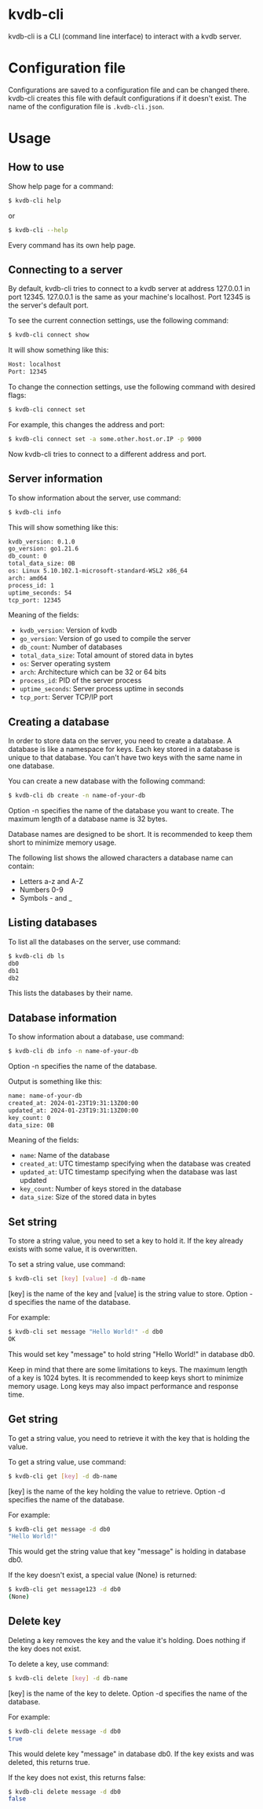 # kvdb-cli

kvdb-cli is a CLI (command line interface) to interact with a kvdb server.

# Configuration file

Configurations are saved to a configuration file and can be changed there. kvdb-cli creates this file with default configurations if it doesn't exist. The name of the configuration file is `.kvdb-cli.json`.

# Usage

## How to use

Show help page for a command:
```bash
$ kvdb-cli help
```
or
```bash
$ kvdb-cli --help
```
Every command has its own help page.

## Connecting to a server

By default, kvdb-cli tries to connect to a kvdb server at address 127.0.0.1 in port 12345. 127.0.0.1 is the same as your machine's localhost. Port 12345 is the server's default port.

To see the current connection settings, use the following command:
```bash
$ kvdb-cli connect show
```

It will show something like this:
```bash
Host: localhost
Port: 12345
```

To change the connection settings, use the following command with desired flags:
```bash
$ kvdb-cli connect set
```

For example, this changes the address and port:
```bash
$ kvdb-cli connect set -a some.other.host.or.IP -p 9000
```
Now kvdb-cli tries to connect to a different address and port.

## Server information

To show information about the server, use command:
```bash
$ kvdb-cli info
```

This will show something like this:
```bash
kvdb_version: 0.1.0
go_version: go1.21.6
db_count: 0
total_data_size: 0B
os: Linux 5.10.102.1-microsoft-standard-WSL2 x86_64
arch: amd64
process_id: 1
uptime_seconds: 54
tcp_port: 12345
```
Meaning of the fields:

- `kvdb_version`: Version of kvdb
- `go_version`: Version of go used to compile the server
- `db_count`: Number of databases
- `total_data_size`: Total amount of stored data in bytes
- `os`: Server operating system
- `arch`: Architecture which can be 32 or 64 bits
- `process_id`: PID of the server process
- `uptime_seconds`: Server process uptime in seconds
- `tcp_port`: Server TCP/IP port

## Creating a database

In order to store data on the server, you need to create a database. A database is like a namespace for keys. Each key stored in a database is unique to that database. You can't have two keys with the same name in one database.

You can create a new database with the following command:
```bash
$ kvdb-cli db create -n name-of-your-db
```
Option -n specifies the name of the database you want to create. The maximum length of a database name is 32 bytes.

Database names are designed to be short. It is recommended to keep them short to minimize memory usage.

The following list shows the allowed characters a database name can contain:

- Letters a-z and A-Z
- Numbers 0-9
- Symbols - and _

## Listing databases

To list all the databases on the server, use command:
```bash
$ kvdb-cli db ls
db0
db1
db2
```
This lists the databases by their name.

## Database information

To show information about a database, use command:
```bash
$ kvdb-cli db info -n name-of-your-db
```
Option -n specifies the name of the database.

Output is something like this:
```bash
name: name-of-your-db
created_at: 2024-01-23T19:31:13Z00:00
updated_at: 2024-01-23T19:31:13Z00:00
key_count: 0
data_size: 0B
```
Meaning of the fields:

- `name`: Name of the database
- `created_at`: UTC timestamp specifying when the database was created
- `updated_at`: UTC timestamp specifying when the database was last updated
- `key_count`: Number of keys stored in the database
- `data_size`: Size of the stored data in bytes

## Set string

To store a string value, you need to set a key to hold it. If the key already exists with some value, it is overwritten.

To set a string value, use command:
```bash
$ kvdb-cli set [key] [value] -d db-name
```
[key] is the name of the key and [value] is the string value to store. Option -d specifies the name of the database.

For example:
```bash
$ kvdb-cli set message "Hello World!" -d db0
OK
```
This would set key "message" to hold string "Hello World!" in database db0.

Keep in mind that there are some limitations to keys. The maximum length of a key is 1024 bytes. It is recommended to keep keys short to minimize memory usage. Long keys may also impact performance and response time.

## Get string

To get a string value, you need to retrieve it with the key that is holding the value.

To get a string value, use command:
```bash
$ kvdb-cli get [key] -d db-name
```
[key] is the name of the key holding the value to retrieve. Option -d specifies the name of the database.

For example:
```bash
$ kvdb-cli get message -d db0
"Hello World!"
```
This would get the string value that key "message" is holding in database db0.

If the key doesn't exist, a special value (None) is returned:
```bash
$ kvdb-cli get message123 -d db0
(None)
```

## Delete key

Deleting a key removes the key and the value it's holding. Does nothing if the key does not exist.

To delete a key, use command:
```bash
$ kvdb-cli delete [key] -d db-name
```
[key] is the name of the key to delete. Option -d specifies the name of the database.

For example:
```bash
$ kvdb-cli delete message -d db0
true
```
This would delete key "message" in database db0. If the key exists and was deleted, this returns true.

If the key does not exist, this returns false:
```bash
$ kvdb-cli delete message -d db0
false
```
